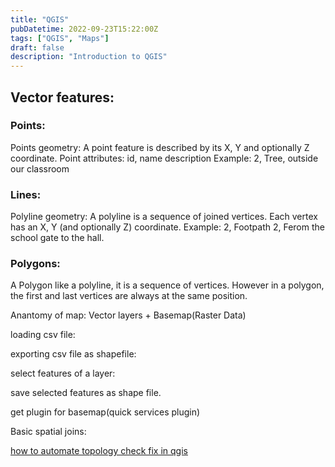 ```yaml
---
title: "QGIS"
pubDatetime: 2022-09-23T15:22:00Z
tags: ["QGIS", "Maps"]
draft: false
description: "Introduction to QGIS"
---
```


## Vector features:

### Points:

Points geometry: A point feature is described by its X, Y and optionally Z coordinate.
Point attributes: id, name description
Example: 2, Tree, outside our classroom

### Lines:

Polyline geometry: A polyline is a sequence of joined vertices. Each vertex has an X, Y (and optionally Z) coordinate.
Example: 2, Footpath 2, Ferom the school gate to the hall.

### Polygons:

A Polygon like a polyline, it is a sequence of vertices. However in a polygon, the first and last vertices are always at the same position.

Anantomy of map: Vector layers + Basemap(Raster Data)

loading csv file:

exporting csv file as shapefile:

select features of a layer:

save selected features as shape file.

get plugin for basemap(quick services plugin)

Basic spatial joins:

[how to automate topology check fix in qgis](https://gis.stackexchange.com/questions/293326/how-to-automate-topology-check-fix-in-qgis)

